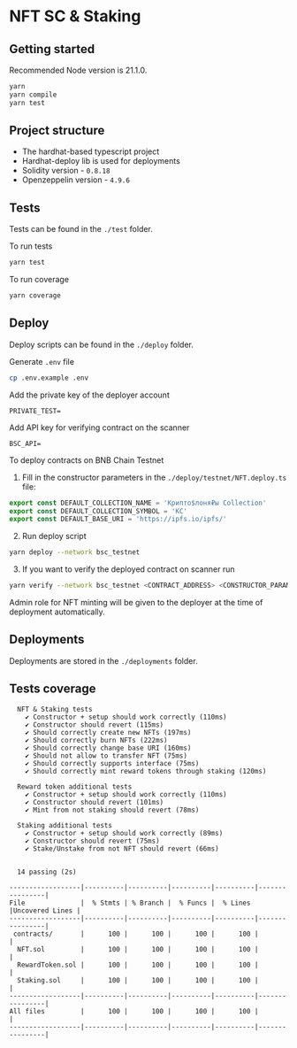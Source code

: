 # NFT SC & Staking

## Getting started

Recommended Node version is 21.1.0.

```bash
yarn
yarn compile
yarn test
```

## Project structure

- The hardhat-based typescript project
- Hardhat-deploy lib is used for deployments
- Solidity version - `0.8.18`
- Openzeppelin version - `4.9.6`

## Tests

Tests can be found in the `./test` folder.

To run tests

```bash
yarn test
```

To run coverage

```bash
yarn coverage
```

## Deploy

Deploy scripts can be found in the `./deploy` folder.

Generate `.env` file

```bash
cp .env.example .env
```

Add the private key of the deployer account

```
PRIVATE_TEST=
```

Add API key for verifying contract on the scanner

```
BSC_API=
```

To deploy contracts on BNB Chain Testnet

1. Fill in the constructor parameters in the `./deploy/testnet/NFT.deploy.ts` file:
```typescript
export const DEFAULT_COLLECTION_NAME = 'Крипто$лоня₽ы Collection'
export const DEFAULT_COLLECTION_SYMBOL = 'KC'
export const DEFAULT_BASE_URI = 'https://ipfs.io/ipfs/' 
```

2. Run deploy script
```bash
yarn deploy --network bsc_testnet
```

3. If you want to verify the deployed contract on scanner run
```bash
yarn verify --network bsc_testnet <CONTRACT_ADDRESS> <CONSTRUCTOR_PARAMS>
```

Admin role for NFT minting will be given to the deployer at the time of deployment automatically.

## Deployments

Deployments are stored in the `./deployments` folder.

## Tests coverage

```
  NFT & Staking tests
    ✔ Constructor + setup should work correctly (110ms)
    ✔ Constructor should revert (115ms)
    ✔ Should correctly create new NFTs (197ms)
    ✔ Should correctly burn NFTs (222ms)
    ✔ Should correctly change base URI (160ms)
    ✔ Should not allow to transfer NFT (75ms)
    ✔ Should correctly supports interface (75ms)
    ✔ Should correctly mint reward tokens through staking (120ms)

  Reward token additional tests
    ✔ Constructor + setup should work correctly (110ms)
    ✔ Constructor should revert (101ms)
    ✔ Mint from not staking should revert (78ms)

  Staking additional tests
    ✔ Constructor + setup should work correctly (89ms)
    ✔ Constructor should revert (75ms)
    ✔ Stake/Unstake from not NFT should revert (66ms)


  14 passing (2s)

------------------|----------|----------|----------|----------|----------------|
File              |  % Stmts | % Branch |  % Funcs |  % Lines |Uncovered Lines |
------------------|----------|----------|----------|----------|----------------|
 contracts/       |      100 |      100 |      100 |      100 |                |
  NFT.sol         |      100 |      100 |      100 |      100 |                |
  RewardToken.sol |      100 |      100 |      100 |      100 |                |
  Staking.sol     |      100 |      100 |      100 |      100 |                |
------------------|----------|----------|----------|----------|----------------|
All files         |      100 |      100 |      100 |      100 |                |
------------------|----------|----------|----------|----------|----------------|
```
